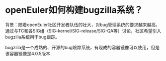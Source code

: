 # openEuler如何构建bugzilla系统？

背景：随着openEuler社区开发者队伍的壮大，对bug管理系统的要求越来越高，通过与TC和各SIG组（SIG-kernel/SIG-release/SIG-QA等）讨论，社区希望引入bugzilla系统用于bug跟踪。

bugzilla是一个成熟的、开源的bug跟踪系统，有现成的容器镜像可以使用，但是该容器镜像是4.0.5版本
<!--stackedit_data:
eyJoaXN0b3J5IjpbLTE2MTc3ODY5NDcsLTE0NjA1MzEzOTVdfQ
==
-->